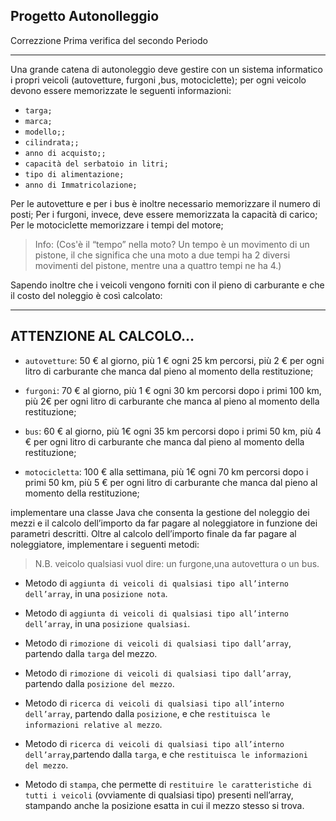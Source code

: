 ## Progetto Autonolleggio

Correzzione Prima verifica del secondo Periodo

---

Una grande catena di autonoleggio deve gestire con un sistema informatico i propri
veicoli (autovetture, furgoni ,bus, motociclette); per ogni veicolo devono essere
memorizzate le seguenti informazioni:

- `targa;`
- `marca;`
- `modello;;`
- `cilindrata;;`
- `anno di acquisto;;`
- `capacità del serbatoio in litri;`
- `tipo di alimentazione;`
- `anno di Immatricolazione;`

Per le autovetture e per i bus è inoltre necessario memorizzare il numero di posti;
Per i furgoni, invece, deve essere memorizzata la capacità di carico;
Per le motociclette memorizzare i tempi del motore;

> Info: (Cos'è il “tempo” nella moto? Un tempo è un movimento di un pistone, il che
significa che una moto a due tempi ha 2 diversi movimenti del pistone, mentre una
a quattro tempi ne ha 4.)

Sapendo inoltre che i veicoli vengono forniti con il pieno di carburante e che il costo
del noleggio è così calcolato:

---

## ATTENZIONE AL CALCOLO…

- `autovetture`: 50 € al giorno, più 1 € ogni 25 km percorsi, più 2 € per ogni litro
di carburante che manca dal pieno al momento della restituzione;

- `furgoni`: 70 € al giorno, più 1 € ogni 30 km percorsi dopo i primi 100 km, più 2€
per ogni litro di carburante che manca al pieno al momento della restituzione;

- `bus`: 60 € al giorno, più 1€ ogni 35 km percorsi dopo i primi 50 km, più 4 € per
ogni litro di carburante che manca dal pieno al momento della restituzione;

- `motocicletta`: 100 € alla settimana, più 1€ ogni 70 km percorsi dopo i
primi 50 km, più 5 € per ogni litro di carburante che manca dal pieno al
momento della restituzione;

implementare una classe Java che consenta la gestione del noleggio dei mezzi e il
calcolo dell’importo da far pagare al noleggiatore in funzione dei parametri descritti.
Oltre al calcolo dell’importo finale da far pagare al noleggiatore, implementare i
seguenti metodi:

>N.B. veicolo qualsiasi vuol dire: un furgone,una autovettura o un bus.

- Metodo di `aggiunta di veicoli di qualsiasi tipo all’interno dell’array`, in una
`posizione nota`.

- Metodo di `aggiunta di veicoli di qualsiasi tipo all’interno dell’array`, in una
`posizione qualsiasi`.

- Metodo di `rimozione di veicoli di qualsiasi tipo dall’array`, partendo dalla
`targa` del mezzo.

- Metodo di `rimozione di veicoli di qualsiasi tipo dall’array`, partendo dalla
`posizione del mezzo`.

- Metodo di `ricerca di veicoli di qualsiasi tipo all’interno dell’array`, partendo
dalla `posizione`, e che `restituisca le informazioni relative al mezzo`.

- Metodo di `ricerca di veicoli di qualsiasi tipo all’interno dell’array`,partendo
dalla `targa`, e che `restituisca le informazioni del mezzo`.

- Metodo di `stampa`, che permette di `restituire le caratteristiche di tutti i veicoli`
(ovviamente di qualsiasi tipo) presenti nell’array, stampando anche la
posizione esatta in cui il mezzo stesso si trova.
